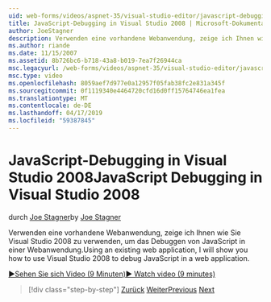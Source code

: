```yaml
---
uid: web-forms/videos/aspnet-35/visual-studio-editor/javascript-debugging-in-visual-studio-2008
title: JavaScript-Debugging in Visual Studio 2008 | Microsoft-Dokumentation
author: JoeStagner
description: Verwenden eine vorhandene Webanwendung, zeige ich Ihnen wie Sie Visual Studio 2008 zu verwenden, um das Debuggen von JavaScript in einer Webanwendung.
ms.author: riande
ms.date: 11/15/2007
ms.assetid: 8b726bc6-b718-43a8-b019-7ea7f26944ca
msc.legacyurl: /web-forms/videos/aspnet-35/visual-studio-editor/javascript-debugging-in-visual-studio-2008
msc.type: video
ms.openlocfilehash: 8059aef7d977e0a12957f05fab38fc2e831a345f
ms.sourcegitcommit: 0f1119340e4464720cfd16d0ff15764746ea1fea
ms.translationtype: MT
ms.contentlocale: de-DE
ms.lasthandoff: 04/17/2019
ms.locfileid: "59387845"
---
```

# <a name="javascript-debugging-in-visual-studio-2008"></a><span data-ttu-id="5bc69-103">JavaScript-Debugging in Visual Studio 2008</span><span class="sxs-lookup"><span data-stu-id="5bc69-103">JavaScript Debugging in Visual Studio 2008</span></span>

<span data-ttu-id="5bc69-104">durch [Joe Stagner](https://github.com/JoeStagner)</span><span class="sxs-lookup"><span data-stu-id="5bc69-104">by [Joe Stagner](https://github.com/JoeStagner)</span></span>

<span data-ttu-id="5bc69-105">Verwenden eine vorhandene Webanwendung, zeige ich Ihnen wie Sie Visual Studio 2008 zu verwenden, um das Debuggen von JavaScript in einer Webanwendung.</span><span class="sxs-lookup"><span data-stu-id="5bc69-105">Using an existing web application, I will show you how to use Visual Studio 2008 to debug JavaScript in a web application.</span></span>

[<span data-ttu-id="5bc69-106">&#9654;Sehen Sie sich Video (9 Minuten)</span><span class="sxs-lookup"><span data-stu-id="5bc69-106">&#9654; Watch video (9 minutes)</span></span>](https://channel9.msdn.com/Blogs/ASP-NET-Site-Videos/javascript-debugging-in-visual-studio-2008)

> [!div class="step-by-step"]
> <span data-ttu-id="5bc69-107">[Zurück](javascript-intellisense-support-in-visual-studio-2008.md)
> [Weiter](multi-targeting-support-in-visual-studio-2008.md)</span><span class="sxs-lookup"><span data-stu-id="5bc69-107">[Previous](javascript-intellisense-support-in-visual-studio-2008.md)
[Next](multi-targeting-support-in-visual-studio-2008.md)</span></span>
